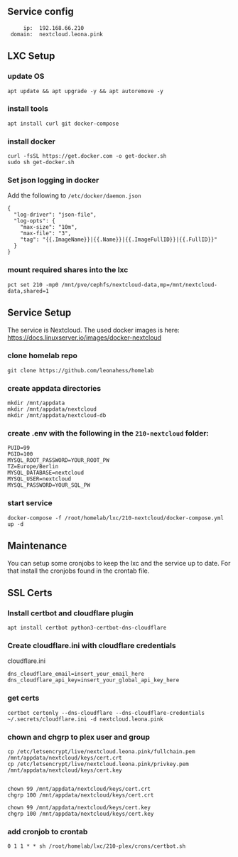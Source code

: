 ## Service config

```
     ip:  192.168.66.210
 domain:  nextcloud.leona.pink
```

## LXC Setup

### update OS

```
apt update && apt upgrade -y && apt autoremove -y
```

### install tools

```
apt install curl git docker-compose
```

### install docker

```
curl -fsSL https://get.docker.com -o get-docker.sh
sudo sh get-docker.sh
```

### Set json logging in docker
Add the following to `/etc/docker/daemon.json`
```
{
  "log-driver": "json-file",
  "log-opts": {
    "max-size": "10m",
    "max-file": "3",
    "tag": "{{.ImageName}}|{{.Name}}|{{.ImageFullID}}|{{.FullID}}"
  }
}
```

### mount required shares into the lxc

```
pct set 210 -mp0 /mnt/pve/cephfs/nextcloud-data,mp=/mnt/nextcloud-data,shared=1
```

## Service Setup

The service is Nextcloud.
The used docker images is here: https://docs.linuxserver.io/images/docker-nextcloud

### clone homelab repo

```
git clone https://github.com/leonahess/homelab
```

### create appdata directories

```
mkdir /mnt/appdata
mkdir /mnt/appdata/nextcloud
mkdir /mnt/appdata/nextcloud-db
```

### create .env with the following in the `210-nextcloud` folder:

```
PUID=99
PGID=100
MYSQL_ROOT_PASSWORD=YOUR_ROOT_PW
TZ=Europe/Berlin
MYSQL_DATABASE=nextcloud
MYSQL_USER=nextcloud
MYSQL_PASSWORD=YOUR_SQL_PW
```

### start service

```
docker-compose -f /root/homelab/lxc/210-nextcloud/docker-compose.yml up -d
```

## Maintenance

You can setup some cronjobs to keep the lxc and the service up to date. For that install the cronjobs found in the crontab file. 

## SSL Certs

### Install certbot and cloudflare plugin

```
apt install certbot python3-certbot-dns-cloudflare
```

### Create cloudflare.ini with cloudflare credentials

cloudflare.ini
```
dns_cloudflare_email=insert_your_email_here
dns_cloudflare_api_key=insert_your_global_api_key_here
```

### get certs

```
certbot certonly --dns-cloudflare --dns-cloudflare-credentials ~/.secrets/cloudflare.ini -d nextcloud.leona.pink
```

### chown and chgrp to plex user and group

```
cp /etc/letsencrypt/live/nextcloud.leona.pink/fullchain.pem /mnt/appdata/nextcloud/keys/cert.crt
cp /etc/letsencrypt/live/nextcloud.leona.pink/privkey.pem /mnt/appdata/nextcloud/keys/cert.key


chown 99 /mnt/appdata/nextcloud/keys/cert.crt
chgrp 100 /mnt/appdata/nextcloud/keys/cert.crt

chown 99 /mnt/appdata/nextcloud/keys/cert.key
chgrp 100 /mnt/appdata/nextcloud/keys/cert.key
```

### add cronjob to crontab

```
0 1 1 * * sh /root/homelab/lxc/210-plex/crons/certbot.sh
```
